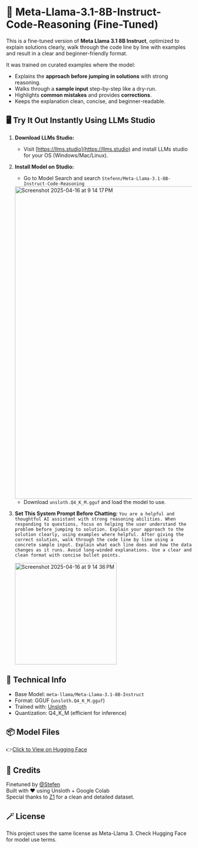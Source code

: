 # 🧠 Meta-Llama-3.1-8B-Instruct-Code-Reasoning (Fine-Tuned)

This is a fine-tuned version of **Meta Llama 3.1 8B Instruct**, optimized to explain solutions clearly, walk through the code line by line with examples and result in a clear and beginner-friendly format.

It was trained on curated examples where the model:
- Explains the **approach before jumping in solutions** with strong reasoning.
- Walks through a **sample input** step-by-step like a dry-run.
- Highlights **common mistakes** and provides **corrections**.
- Keeps the explanation clean, concise, and beginner-readable.


## 🖥️ Try It Out Instantly Using LLMs Studio

1. **Download LLMs Studio:**
   - Visit [https://llms.studio](https://llms.studio) and install LLMs studio for your OS (Windows/Mac/Linux).

2. **Install Model on Studio:**
   - Go to Model Search and search `Stefenn/Meta-Llama-3.1-8B-Instruct-Code-Reasoning`
   <img width="849" alt="Screenshot 2025-04-16 at 9 14 17 PM" src="https://github.com/user-attachments/assets/61800956-13df-494a-9eb9-d68a76151015" />
   
   - Download `unsloth.Q4_K_M.gguf` and load the model to use.

3. **Set This System Prompt Before Chatting:** `You are a helpful and thoughtful AI assistant with strong reasoning abilities. When responding to questions, focus on helping the user understand the problem before jumping to solution. Explain your approach to the solution clearly, using examples where helpful. After giving the correct solution, walk through the code line by line using a concrete sample input. Explain what each line does and how the data changes as it runs. Avoid long-winded explanations. Use a clear and clean format with concise bullet points.`
  
   <img width="276" alt="Screenshot 2025-04-16 at 9 14 36 PM" src="https://github.com/user-attachments/assets/adc6c6cb-b6d5-4887-95d8-57d8629eabc3" />


## 🧰 Technical Info

- Base Model: `meta-llama/Meta-Llama-3.1-8B-Instruct`
- Format: GGUF (`unsloth.Q4_K_M.gguf`)
- Trained with: [Unsloth](https://github.com/unslothai/unsloth)
- Quantization: Q4_K_M (efficient for inference)

## 📦 Model Files

👉[Click to View on Hugging Face](https://huggingface.co/Stefenn/Meta-Llama-3.1-8B-Instruct-Code-Reasoning)

## 🤝 Credits

Finetuned by [@Stefen](https://github.com/StephenNg25/)  
Built with ❤️ using Unsloth + Google Colab  
Special thanks to [Z1](https://huggingface.co/datasets/efficientscaling/Z1-Code-Reasoning-107K) for a clean and detailed dataset.

## 🪄 License

This project uses the same license as Meta-Llama 3. Check Hugging Face for model use terms.
